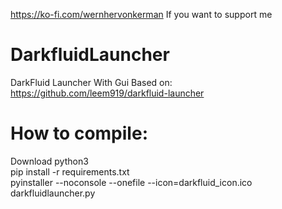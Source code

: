 https://ko-fi.com/wernhervonkerman If you want to support me

# DarkfluidLauncher
DarkFluid Launcher With Gui Based on: https://github.com/leem919/darkfluid-launcher
# How to compile:
Download python3  
pip install -r requirements.txt  
pyinstaller --noconsole --onefile --icon=darkfluid_icon.ico darkfluidlauncher.py  
